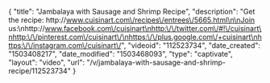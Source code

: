 {
    "title": "Jambalaya with Sausage and Shrimp Recipe",
    "description": "Get the recipe: http:\/\/www.cuisinart.com\/recipes\/entrees\/5665.html\n\nJoin us:\nhttp:\/\/www.facebook.com\/cuisinart\nhttp:\/\/twitter.com\/#!\/cuisinart\nhttp:\/\/pinterest.com\/cuisinart\/\nhttps:\/\/plus.google.com\/+cuisinart\nhttps:\/\/instagram.com\/cuisinart\/",
    "videoid": "112523734",
    "date_created": "1503408217",
    "date_modified": "1503468093",
    "type": "captivate",
    "layout": "video",
    "url": "\/v\/jambalaya-with-sausage-and-shrimp-recipe\/112523734"
}